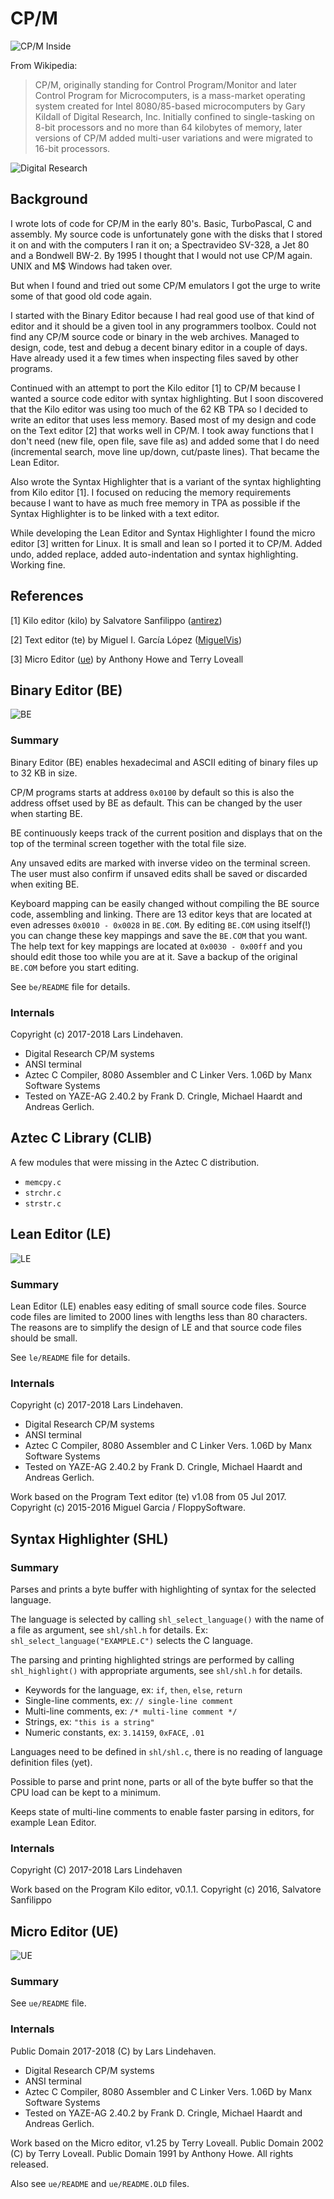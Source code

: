 # CP/M

![CP/M Inside](https://github.com/lindehaven/CP-M/blob/master/images/cpm_inside.png)

From Wikipedia:
> CP/M, originally standing for Control Program/Monitor and later Control
> Program for Microcomputers, is a mass-market operating system created for
> Intel 8080/85-based microcomputers by Gary Kildall of Digital Research, Inc.
> Initially confined to single-tasking on 8-bit processors and no more than 64
> kilobytes of memory, later versions of CP/M added multi-user variations and
> were migrated to 16-bit processors.

![Digital Research](https://github.com/lindehaven/CP-M/blob/master/images/digital_research.png)


## Background

I wrote lots of code for CP/M in the early 80's. Basic, TurboPascal, C and
assembly. My source code is unfortunately gone with the disks that I stored
it on and with the computers I ran it on; a Spectravideo SV-328, a Jet 80 and
a Bondwell BW-2. By 1995 I thought that I would not use CP/M again. UNIX and M$
Windows had taken over.

But when I found and tried out some CP/M emulators I got the urge to write
some of that good old code again.

I started with the Binary Editor because I had real good use of that kind of
editor and it should be a given tool in any programmers toolbox. Could not
find any CP/M source code or binary in the web archives. Managed to design,
code, test and debug a decent binary editor in a couple of days. Have already
used it a few times when inspecting files saved by other programs.

Continued with an attempt to port the Kilo editor [1] to CP/M because I wanted
a source code editor with syntax highlighting. But I soon discovered that the
Kilo editor was using too much of the 62 KB TPA so I decided to write an editor
that uses less memory. Based most of my design and code on the Text editor [2]
that works well in CP/M. I took away functions that I don't need (new file, open
file, save file as) and added some that I do need (incremental search, move line
up/down, cut/paste lines). That became the Lean Editor.

Also wrote the Syntax Highlighter that is a variant of the syntax highlighting
from Kilo editor [1]. I focused on reducing the memory requirements because I
want to have as much free memory in TPA as possible if the Syntax Highlighter
is to be linked with a text editor.

While developing the Lean Editor and Syntax Highlighter I found the micro
editor [3] written for Linux. It is small and lean so I ported it to CP/M.
Added undo, added replace, added auto-indentation and syntax highlighting.
Working fine.

## References

  [1] Kilo editor (kilo) by Salvatore Sanfilippo ([antirez](https://github.com/antirez/kilo))

  [2] Text editor (te) by Miguel I. García López ([MiguelVis](https://github.com/MiguelVis))

  [3] Micro Editor ([ue](http://web.archive.org/web/20081019042406/http://www.modest-proposals.com/binary/ue.1.25.tgz)) by Anthony Howe and Terry Loveall


## Binary Editor (BE)

![BE](https://github.com/lindehaven/CP-M/blob/master/images/be1.png)

### Summary

Binary Editor (BE) enables hexadecimal and ASCII editing of binary
files up to 32 KB in size.

CP/M programs starts at address `0x0100` by default so this is also
the address offset used by BE as default. This can be changed by
the user when starting BE.

BE continuously keeps track of the current position and displays
that on the top of the terminal screen together with the total file
size.

Any unsaved edits are marked with inverse video on the terminal
screen. The user must also confirm if unsaved edits shall be saved
or discarded when exiting BE.

Keyboard mapping can be easily changed without compiling the BE
source code, assembling and linking. There are 13 editor keys that
are located at even adresses `0x0010 - 0x0028` in `BE.COM`. By editing
`BE.COM` using itself(!) you can change these key mappings and save
the `BE.COM` that you want. The help text for key mappings are located
at `0x0030 - 0x00ff` and you should edit those too while you are at it.
Save a backup of the original `BE.COM` before you start editing.

See `be/README` file for details.

### Internals

Copyright (c) 2017-2018 Lars Lindehaven.

*   Digital Research CP/M systems
*   ANSI terminal
*   Aztec C Compiler, 8080 Assembler and C Linker Vers. 1.06D by
    Manx Software Systems
*   Tested on YAZE-AG 2.40.2 by Frank D. Cringle, Michael Haardt
    and Andreas Gerlich.


## Aztec C Library (CLIB)

A few modules that were missing in the Aztec C distribution.

*   `memcpy.c`
*   `strchr.c`
*   `strstr.c`


## Lean Editor (LE)

![LE](https://github.com/lindehaven/CP-M/blob/master/images/le1.png)

### Summary

Lean Editor (LE) enables easy editing of small source code files.
Source code files are limited to 2000 lines with lengths less than
80 characters. The reasons are to simplify the design of LE and
that source code files should be small.

See `le/README` file for details.

### Internals

Copyright (c) 2017-2018 Lars Lindehaven.

*   Digital Research CP/M systems
*   ANSI terminal
*   Aztec C Compiler, 8080 Assembler and C Linker Vers. 1.06D by
    Manx Software Systems
*   Tested on YAZE-AG 2.40.2 by Frank D. Cringle, Michael Haardt
    and Andreas Gerlich.

Work based on the Program Text editor (te) v1.08 from 05 Jul 2017.
Copyright (c) 2015-2016 Miguel Garcia / FloppySoftware.


## Syntax Highlighter (SHL)

### Summary

Parses and prints a byte buffer with highlighting of syntax for the
selected language.

The language is selected by calling `shl_select_language()` with the name
of a file as argument, see `shl/shl.h` for details.
Ex: `shl_select_language("EXAMPLE.C")` selects the C language.

The parsing and printing highlighted strings are performed by calling
`shl_highlight()` with appropriate arguments, see `shl/shl.h` for details.

*   Keywords for the language, ex: `if`, `then`, `else`, `return`
*   Single-line comments, ex: `// single-line comment`
*   Multi-line comments, ex: `/* multi-line comment */`
*   Strings, ex: `"this is a string"`
*   Numeric constants, ex: `3.14159`, `0xFACE`, `.01`

Languages need to be defined in `shl/shl.c`, there is no reading of
language definition files (yet).

Possible to parse and print none, parts or all of the byte buffer so that
the CPU load can be kept to a minimum.

Keeps state of multi-line comments to enable faster parsing in editors,
for example Lean Editor.

### Internals

Copyright (C) 2017-2018 Lars Lindehaven

Work based on the Program Kilo editor, v0.1.1.
Copyright (c) 2016, Salvatore Sanfilippo <antirez at gmail dot com>

## Micro Editor (UE)

![UE](https://github.com/lindehaven/CP-M/blob/master/images/ue1.png)

### Summary

See `ue/README` file.

### Internals

Public Domain 2017-2018 (C) by Lars Lindehaven.

*   Digital Research CP/M systems
*   ANSI terminal
*   Aztec C Compiler, 8080 Assembler and C Linker Vers. 1.06D by
    Manx Software Systems
*   Tested on YAZE-AG 2.40.2 by Frank D. Cringle, Michael Haardt
    and Andreas Gerlich.

Work based on the Micro editor, v1.25 by Terry Loveall.
Public Domain 2002 (C) by Terry Loveall.
Public Domain 1991 by Anthony Howe.  All rights released.

Also see `ue/README` and `ue/README.OLD` files.
